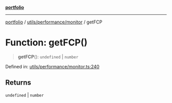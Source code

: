 [**portfolio**](../../../../README.md)

***

[portfolio](../../../../modules.md) / [utils/performance/monitor](../README.md) / getFCP

# Function: getFCP()

> **getFCP**(): `undefined` \| `number`

Defined in: [utils/performance/monitor.ts:240](https://github.com/tnorlund/Portfolio/blob/42d9ef2306ee57615ebfeac87de896e800e148e2/portfolio/utils/performance/monitor.ts#L240)

## Returns

`undefined` \| `number`
